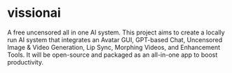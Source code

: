 # vissionai
A free uncensored all in one AI system. This project aims to create a locally run AI system that integrates an Avatar GUI, GPT-based Chat, Uncensored Image &amp; Video Generation, Lip Sync, Morphing Videos, and Enhancement Tools. It will be open-source and packaged as an all-in-one app to boost productivity.

